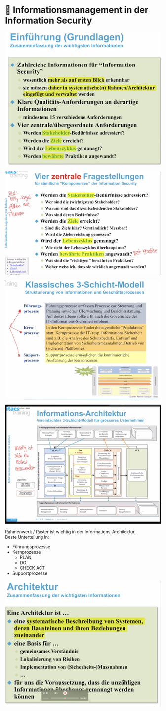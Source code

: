 # 🔴 Informationsmanagement in der Information Security



![](../.gitbook/assets/image%20%28438%29.png)

![4 zentrale Fragestellungen \(Stakeholder, Ziel, Lebenszyklus, Best Practice\)](../.gitbook/assets/image%20%28413%29.png)

![](../.gitbook/assets/image%20%28434%29.png)

![](../.gitbook/assets/image%20%28439%29.png)

Rahmenwerk / Raster ist wichtig in der Informations-Architektur.  
Beste Unterteilung in:

* Führungsprozesse
* Kernprozesse
  * PLAN
  * DO 
  * CHECK ACT
* Supportprozesse

![](../.gitbook/assets/image%20%28417%29.png)



